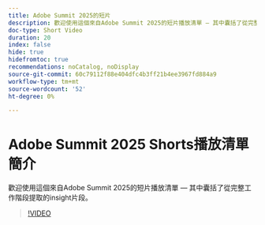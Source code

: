 ```yaml
---
title: Adobe Summit 2025的短片
description: 歡迎使用這個來自Adobe Summit 2025的短片播放清單 — 其中囊括了從完整工作階段提取的insight片段。
doc-type: Short Video
duration: 20
index: false
hide: true
hidefromtoc: true
recommendations: noCatalog, noDisplay
source-git-commit: 60c79112f88e404dfc4b3ff21b4ee3967fd884a9
workflow-type: tm+mt
source-wordcount: '52'
ht-degree: 0%

---
```


# Adobe Summit 2025 Shorts播放清單簡介

歡迎使用這個來自Adobe Summit 2025的短片播放清單 — 其中囊括了從完整工作階段提取的insight片段。

>[!VIDEO](https://video.tv.adobe.com/v/3458419/?enablevpops=true)
